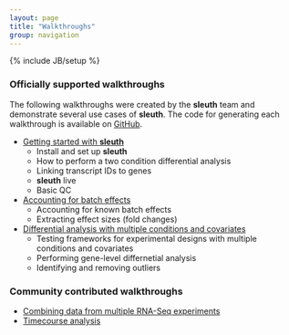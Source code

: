 ```yaml
---
layout: page
title: "Walkthroughs"
group: navigation
---
```


{% include JB/setup %}

### Officially supported walkthroughs

The following walkthroughs were created by the __sleuth__ team and demonstrate several use cases of __sleuth__. The code for generating each walkthrough is available on [GitHub](https://github.com/pachterlab/sleuth_walkthroughs).

- [Getting started with __sleuth__](https://pachterlab.github.io/sleuth_walkthroughs/trapnell/analysis.html)
  - Install and set up __sleuth__
  - How to perform a two condition differential analysis
  - Linking transcript IDs to genes
  - __sleuth__ live
  - Basic QC
- [Accounting for batch effects](https://pachterlab.github.io/sleuth_walkthroughs/bottomly/analysis.html)
  - Accounting for known batch effects
  - Extracting effect sizes (fold changes)
- [Differential analysis with multiple conditions and covariates](https://pachterlab.github.io/sleuth_walkthroughs/boj/analysis.html)
  - Testing frameworks for experimental designs with multiple conditions and covariates
  - Performing gene-level differnetial analysis
  - Identifying and removing outliers

### Community contributed walkthroughs

- [Combining data from multiple RNA-Seq experiments](http://achri.blogspot.com/2017/03/combining-rnaseq-experiments-to-find.html)
- [Timecourse analysis](http://www.nxn.se/valent/timecourse-analysis-with-sleuth)

